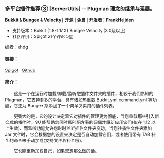 ### 多平台插件推荐 ③ [ServerUtils] -- Plugman 理念的继承与延展。

**Bukkit & Bungee & Velocity | 开源 | 免费 | 开发者：FrankHeijden**

* 支持版本：Bukkit (1.8-1.17.X) Bungee  Velocity (3.0及以上)
* 社区评价：Spigot 21个评论 5星

编者：ahdg

#### 链接：

[Spigot](https://www.spigotmc.org/resources/79599/) | [Github](https://github.com/FrankHeijden/ServerUtils)

#### 简介：

&emsp;&emsp;这是一个在运行时加载/卸载/监听您插件文件夹的插件，相较于我们熟知的 Plugman，它支持更多的平台，具有诸如热重载 Bukkit.yml command.yml 等功能，它还为 Bungee 系添加了一个简单又实用的插件列表。

&emsp;&emsp;更强大的是，它的设计决定着它对插件的管理更为彻底，当您重载那些引入新合成的插件时，SU 能帮助您同时甄别配方表的归属并重新应用它们(仅在 1.12 以上生效)，而监听功能允许您时时监听插件文件夹变动，当您往插件文件夹添加 Jar 文件时，它会根据您的设置来决定是否自动加载它们，或者使用带有 TAB 补全的命令来手动加载(支持文件名补全哦)。

&emsp;&emsp;它也能重新加载自己，如果您想那么做的话。